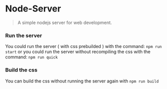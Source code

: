 # Node-Server

> A simple nodejs server for web development.

### Run the server
You could run the server ( with css prebuilded ) with the command: `npm run start`
or you could run the server without recompiling the css with the command: `npm run quick`

### Build the css
You can build the css without running the server again with `npm run build`
